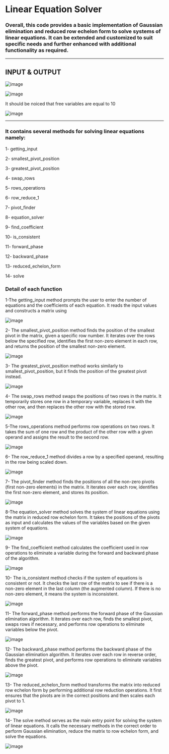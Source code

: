 # Linear Equation Solver

### Overall, this code provides a basic implementation of Gaussian elimination and reduced row echelon form to solve systems of linear equations. It can be extended and customized to suit specific needs and further enhanced with additional functionality as required.

----------------------------------------------------------------------------------------------------------------------------------------------------------------------------------------------------------------------
## INPUT & OUTPUT 

![image](https://github.com/PouriaAzadehR/LA-Linear-Equation-Solver/assets/93463377/5c7d6f28-acda-461d-bd09-b0c2971d9e8d)


![image](https://github.com/PouriaAzadehR/LA-Linear-Equation-Solver/assets/93463377/75141c2e-9dbf-4b68-86d7-1996b123ea82)


It should be noiced that free variables are equal to 10

![image](https://github.com/PouriaAzadehR/LA-Linear-Equation-Solver/assets/93463377/3ed46df0-7f26-4c2b-a26c-e7db2f88dbd0)














----------------------------------------------------------------------------------------------------------------------------------------------------------------------------------------------------------------------
### It contains several methods  for solving linear equations namely:
1- getting_input

2- smallest_pivot_position

3- greatest_pivot_position

4- swap_rows

5- rows_operations

6- row_reduce_1

7- pivot_finder

8- equation_solver

9- find_coefficient

10- is_consistent

11- forward_phase

12- backward_phase

13- reduced_echelon_form

14- solve

### Detail of each function
1-The getting_input method prompts the user to enter the number of equations and the coefficients of each equation. It reads the input values and constructs a matrix using 

![image](https://github.com/PouriaAzadehR/LA-Linear-Equation-Solver/assets/93463377/36156b9c-cf3a-4693-a000-ed65817894b2)




2- The smallest_pivot_position method finds the position of the smallest pivot in the matrix, given a specific row number. It iterates over the rows below the specified row, identifies the first non-zero element in each row, and returns the position of the smallest non-zero element.

![image](https://github.com/PouriaAzadehR/LA-Linear-Equation-Solver/assets/93463377/6fdc243f-028a-4abf-9495-accaadc5df6e)



3- The greatest_pivot_position method works similarly to smallest_pivot_position, but it finds the position of the greatest pivot instead.

![image](https://github.com/PouriaAzadehR/LA-Linear-Equation-Solver/assets/93463377/80fc3648-bc95-48a4-af2c-95a69a74e2eb)



4- The swap_rows method swaps the positions of two rows in the matrix. It temporarily stores one row in a temporary variable, replaces it with the other row, and then replaces the other row with the stored row.

![image](https://github.com/PouriaAzadehR/LA-Linear-Equation-Solver/assets/93463377/4a3a470f-e160-4b60-841d-716c8c2aa222)



5-The rows_operations method performs row operations on two rows. It takes the sum of one row and the product of the other row with a given operand and assigns the result to the second row.

![image](https://github.com/PouriaAzadehR/LA-Linear-Equation-Solver/assets/93463377/d4ba272b-d865-43f2-a977-0da4ce4ca315)


6- The row_reduce_1 method divides a row by a specified operand, resulting in the row being scaled down.

![image](https://github.com/PouriaAzadehR/LA-Linear-Equation-Solver/assets/93463377/a4c15de7-5523-4ee3-9bc0-833b1a99ce30)



7- The pivot_finder method finds the positions of all the non-zero pivots (first non-zero elements) in the matrix. It iterates over each row, identifies the first non-zero element, and stores its position.

![image](https://github.com/PouriaAzadehR/LA-Linear-Equation-Solver/assets/93463377/e487cd4e-b955-4c2e-9919-63d6922dfc35)


8-The equation_solver method solves the system of linear equations using the matrix in reduced row echelon form. It takes the positions of the pivots as input and calculates the values of the variables based on the given system of equations.

![image](https://github.com/PouriaAzadehR/LA-Linear-Equation-Solver/assets/93463377/c78ad840-1312-4885-bd70-99062a31561e)



9- The find_coefficient method calculates the coefficient used in row operations to eliminate a variable during the forward and backward phase of the algorithm.

![image](https://github.com/PouriaAzadehR/LA-Linear-Equation-Solver/assets/93463377/09509830-532a-4aa7-857f-f363f49f4e03)



10- The is_consistent method checks if the system of equations is consistent or not. It checks the last row of the matrix to see if there is a non-zero element in the last column (the augmented column). If there is no non-zero element, it means the system is inconsistent.

![image](https://github.com/PouriaAzadehR/LA-Linear-Equation-Solver/assets/93463377/98d01ff0-4558-4486-a34b-bc1402d0ee31)



11- The forward_phase method performs the forward phase of the Gaussian elimination algorithm. It iterates over each row, finds the smallest pivot, swaps rows if necessary, and performs row operations to eliminate variables below the pivot.

![image](https://github.com/PouriaAzadehR/LA-Linear-Equation-Solver/assets/93463377/f966c240-e167-4e99-b75c-6304ce58f2ed)



12- The backward_phase method performs the backward phase of the Gaussian elimination algorithm. It iterates over each row in reverse order, finds the greatest pivot, and performs row operations to eliminate variables above the pivot.

![image](https://github.com/PouriaAzadehR/LA-Linear-Equation-Solver/assets/93463377/dddf8791-73da-44b3-8e84-814a41ce13f0)



13- The reduced_echelon_form method transforms the matrix into reduced row echelon form by performing additional row reduction operations. It first ensures that the pivots are in the correct positions and then scales each pivot to 1.

![image](https://github.com/PouriaAzadehR/LA-Linear-Equation-Solver/assets/93463377/1159fd94-dd93-4333-8909-ee9aac4dd3a7)




14- The solve method serves as the main entry point for solving the system of linear equations. It calls the necessary methods in the correct order to perform Gaussian elimination, reduce the matrix to row echelon form, and solve the equations.

![image](https://github.com/PouriaAzadehR/LA-Linear-Equation-Solver/assets/93463377/a0f953bb-16b3-4e39-b6e8-770d20c8b929)
